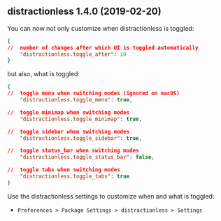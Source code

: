 ## distractionless 1.4.0 (2019-02-20)

You can now not only customize when distractionless is toggled:

```json
{
//  number of changes after which UI is toggled automatically
    "distractionless.toggle_after": 10
}
```

but also, what is toggled:

```json
{
//  toggle menu when switching modes (ignored on macOS)
    "distractionless.toggle_menu": true,

//  toggle minimap when switching modes
    "distractionless.toggle_minimap": true,

//  toggle sidebar when switching modes
    "distractionless.toggle_sidebar": true,

//  toggle status_bar when switching modes
    "distractionless.toggle_status_bar": false,

//  toggle tabs when switching modes
    "distractionless.toggle_tabs": true
}
```

Use the distractionless settings to customize when and what is toggled:

* `Preferences > Package Settings > distractionless > Settings`
